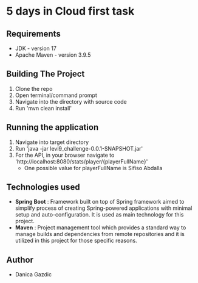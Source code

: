# 5 days in Cloud first task

## Requirements
- JDK - version 17
- Apache Maven - version 3.9.5

## Building The Project
1. Clone the repo
2. Open terminal/command prompt
3. Navigate into the directory with source code
4. Run 'mvn clean install'

## Running the application
1. Navigate into target directory
2. Run 'java -jar levi9_challenge-0.0.1-SNAPSHOT.jar'
3. For the API, in your browser navigate to 'http://localhost:8080/stats/player/{playerFullName}'
   - One possible value for playerFullName is Sifiso Abdalla

## Technologies used
- **Spring Boot** : Framework built on top of Spring framework aimed to simplify process of creating Spring-powered applications with minimal setup and auto-configuration. It is used as main technology for this project.
- **Maven** : Project management tool which provides a standard way to manage builds and dependencies from remote repositories and it is utilized in this project for those specific reasons.

## Author
- Danica Gazdic
